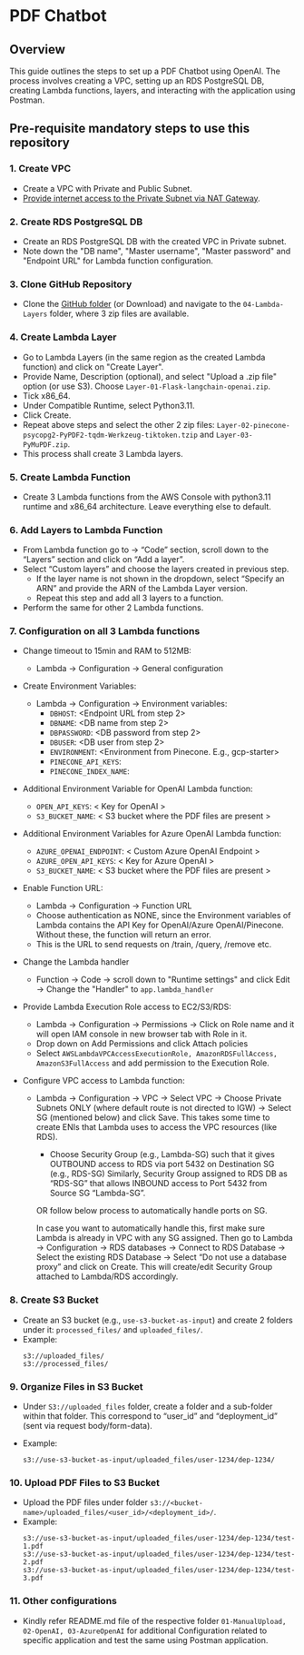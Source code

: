# PDF Chatbot 


## Overview

This guide outlines the steps to set up a PDF Chatbot using OpenAI. The process involves creating a VPC, setting up an RDS PostgreSQL DB, creating Lambda functions, layers, and interacting with the application using Postman.

## Pre-requisite mandatory steps to use this repository

### 1. Create VPC 

- Create a VPC with Private and Public Subnet.
- [Provide internet access to the Private Subnet via NAT Gateway](https://repost.aws/knowledge-center/nat-gateway-vpc-private-subnet).

### 2. Create RDS PostgreSQL DB

- Create an RDS PostgreSQL DB with the created VPC in Private subnet.
- Note down the "DB name", "Master username", "Master password" and "Endpoint URL" for Lambda function configuration.

### 3. Clone GitHub Repository

- Clone the [GitHub folder](https://github.com/manipuraco/askcybexAPIs/) (or Download) and navigate to the `04-Lambda-Layers` folder, where 3 zip files are available.

### 4. Create Lambda Layer

- Go to Lambda Layers (in the same region as the created Lambda function) and click on "Create Layer".
- Provide Name, Description (optional), and select "Upload a .zip file" option (or use S3). Choose `Layer-01-Flask-langchain-openai.zip`.
- Tick x86_64.
- Under Compatible Runtime, select Python3.11.
- Click Create.
- Repeat above steps and select the other 2 zip files: `Layer-02-pinecone-psycopg2-PyPDF2-tqdm-Werkzeug-tiktoken.tzip` and `Layer-03-PyMuPDF.zip`.
- This process shall create 3 Lambda layers.

### 5. Create Lambda Function

- Create 3 Lambda functions from the AWS Console with python3.11 runtime and x86_64 architecture. Leave everything else to default.

### 6. Add Layers to Lambda Function

- From Lambda function go to -> “Code” section, scroll down to the “Layers” section and click on “Add a layer”.
- Select “Custom layers” and choose the layers created in previous step.
  - If the layer name is not shown in the dropdown, select “Specify an ARN” and provide the ARN of the Lambda Layer version.
  - Repeat this step and add all 3 layers to a function.
- Perform the same for other 2 Lambda functions. 

### 7. Configuration on all 3 Lambda functions

- Change timeout to 15min and RAM to 512MB:
    - Lambda -> Configuration -> General configuration

- Create Environment Variables:
    - Lambda -> Configuration -> Environment variables:
        - `DBHOST`: <Endpoint URL from step 2>
        - `DBNAME`: <DB name from step 2>
        - `DBPASSWORD`: <DB password from step 2>
        - `DBUSER`: <DB user from step 2>
        - `ENVIRONMENT`: <Environment from Pinecone. E.g., gcp-starter>
        - `PINECONE_API_KEYS`: <pinecone api key>
        - `PINECONE_INDEX_NAME`: <Pinecone index name>
        

- Additional Environment Variable for OpenAI Lambda function:
    - `OPEN_API_KEYS`: < Key for OpenAI >
    - `S3_BUCKET_NAME`: < S3 bucket where the PDF files are present >

- Additional Environment Variables for Azure OpenAI Lambda function:
    - `AZURE_OPENAI_ENDPOINT`: < Custom Azure OpenAI Endpoint >
    - `AZURE_OPEN_API_KEYS`: < Key for Azure OpenAI >
    - `S3_BUCKET_NAME`: < S3 bucket where the PDF files are present >

- Enable Function URL:
    - Lambda -> Configuration -> Function URL
    - Choose authentication as NONE, since the Environment variables of Lambda contains the API Key for OpenAI/Azure OpenAI/Pinecone. Without these, the function will return an error.
    - This is the URL to send requests on /train, /query, /remove etc.

- Change the Lambda handler
    - Function -> Code -> scroll down to "Runtime settings" and click Edit -> Change the "Handler" to `app.lambda_handler`
    
- Provide Lambda Execution Role access to EC2/S3/RDS:
    - Lambda -> Configuration -> Permissions -> Click on Role name and it will open IAM console in new browser tab with Role in it.
    - Drop down on Add Permissions and click Attach policies
    - Select `AWSLambdaVPCAccessExecutionRole, AmazonRDSFullAccess, AmazonS3FullAccess` and add permission to the Execution Role.

- Configure VPC access to Lambda function:
    - Lambda -> Configuration -> VPC -> Select VPC -> Choose Private Subnets ONLY (where default route is not directed to IGW) -> Select SG (mentioned below) and click Save. This takes some time to create ENIs that Lambda uses to access the VPC resources (like RDS).

        - Choose Security Group (e.g., Lambda-SG) such that it gives OUTBOUND access to RDS via port 5432 on Destination SG (e.g., RDS-SG)
        Similarly, Security Group assigned to RDS DB as “RDS-SG” that allows INBOUND access to Port 5432 from Source SG “Lambda-SG”. 

        OR follow below process to automatically handle ports on SG.

        In case you want to automatically handle this, first make sure Lambda is already in VPC with any SG assigned. Then go to Lambda -> Configuration -> RDS databases -> Connect to RDS Database -> Select the existing RDS Database -> Select “Do not use a database proxy” and click on Create. This will create/edit Security Group attached to Lambda/RDS accordingly.

### 8. Create S3 Bucket

- Create an S3 bucket (e.g., `use-s3-bucket-as-input`) and create 2 folders under it: `processed_files/` and `uploaded_files/`.
- Example:
    ```
    s3://uploaded_files/
    s3://processed_files/
    ```

### 9. Organize Files in S3 Bucket

- Under `S3://uploaded_files` folder, create a folder and a sub-folder within that folder. This correspond to “user_id” and “deployment_id” (sent via request body/form-data).

- Example: 
  ```
  s3://use-s3-bucket-as-input/uploaded_files/user-1234/dep-1234/
  ```

### 10. Upload PDF Files to S3 Bucket

- Upload the PDF files under folder `s3://<bucket-name>/uploaded_files/<user_id>/<deployment_id>/`.
- Example:
    ```
    s3://use-s3-bucket-as-input/uploaded_files/user-1234/dep-1234/test-1.pdf
    s3://use-s3-bucket-as-input/uploaded_files/user-1234/dep-1234/test-2.pdf
    s3://use-s3-bucket-as-input/uploaded_files/user-1234/dep-1234/test-3.pdf
    ```
### 11. Other configurations

- Kindly refer README.md file of the respective folder `01-ManualUpload, 02-OpenAI, 03-AzureOpenAI` for additional Configuration related to specific application and test the same using Postman application.
